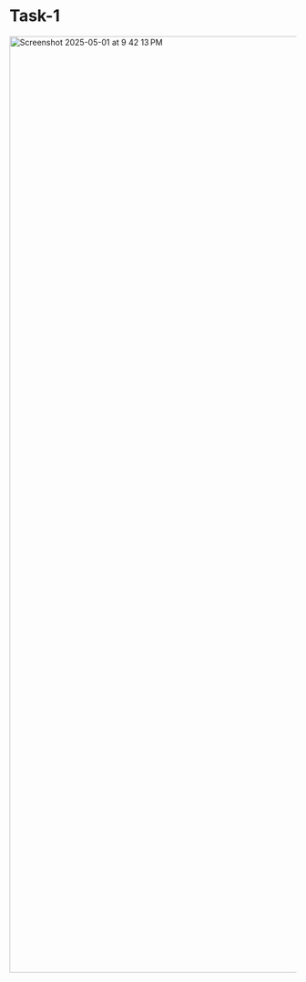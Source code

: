 <h1>Task-1</h1>
<img width="1643" alt="Screenshot 2025-05-01 at 9 42 13 PM" src="https://github.com/user-attachments/assets/6fb9b462-4b09-4924-bf06-45103522b1e4" />

